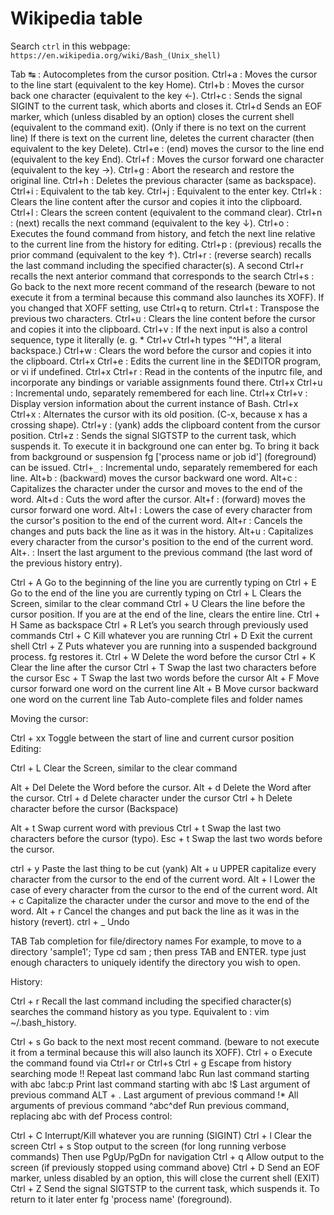 # Wikipedia table

Search `ctrl` in this webpage: `https://en.wikipedia.org/wiki/Bash_(Unix_shell)`

Tab ↹ : Autocompletes from the cursor position.
Ctrl+a : Moves the cursor to the line start (equivalent to the key Home).
Ctrl+b : Moves the cursor back one character (equivalent to the key ←).
Ctrl+c : Sends the signal SIGINT to the current task, which aborts and closes it.
Ctrl+d
Sends an EOF marker, which (unless disabled by an option) closes the current shell (equivalent to the command exit). (Only if there is no text on the current line)
If there is text on the current line, deletes the current character (then equivalent to the key Delete).
Ctrl+e : (end) moves the cursor to the line end (equivalent to the key End).
Ctrl+f : Moves the cursor forward one character (equivalent to the key →).
Ctrl+g : Abort the research and restore the original line.
Ctrl+h : Deletes the previous character (same as backspace).
Ctrl+i : Equivalent to the tab key.
Ctrl+j : Equivalent to the enter key.
Ctrl+k : Clears the line content after the cursor and copies it into the clipboard.
Ctrl+l : Clears the screen content (equivalent to the command clear).
Ctrl+n : (next) recalls the next command (equivalent to the key ↓).
Ctrl+o : Executes the found command from history, and fetch the next line relative to the current line from the history for editing.
Ctrl+p : (previous) recalls the prior command (equivalent to the key ↑).
Ctrl+r : (reverse search) recalls the last command including the specified character(s). A second Ctrl+r recalls the next anterior command that corresponds to the search
Ctrl+s : Go back to the next more recent command of the research (beware to not execute it from a terminal because this command also launches its XOFF). If you changed that XOFF setting, use Ctrl+q to return.
Ctrl+t : Transpose the previous two characters.
Ctrl+u : Clears the line content before the cursor and copies it into the clipboard.
Ctrl+v : If the next input is also a control sequence, type it literally (e. g. * Ctrl+v Ctrl+h types "^H", a literal backspace.)
Ctrl+w : Clears the word before the cursor and copies it into the clipboard.
Ctrl+x Ctrl+e : Edits the current line in the $EDITOR program, or vi if undefined.
Ctrl+x Ctrl+r : Read in the contents of the inputrc file, and incorporate any bindings or variable assignments found there.
Ctrl+x Ctrl+u : Incremental undo, separately remembered for each line.
Ctrl+x Ctrl+v : Display version information about the current instance of Bash.
Ctrl+x Ctrl+x : Alternates the cursor with its old position. (C-x, because x has a crossing shape).
Ctrl+y : (yank) adds the clipboard content from the cursor position.
Ctrl+z : Sends the signal SIGTSTP to the current task, which suspends it. To execute it in background one can enter bg. To bring it back from background or suspension fg ['process name or job id'] (foreground) can be issued.
Ctrl+`_` : Incremental undo, separately remembered for each line.
Alt+b : (backward) moves the cursor backward one word.
Alt+c : Capitalizes the character under the cursor and moves to the end of the word.
Alt+d : Cuts the word after the cursor.
Alt+f : (forward) moves the cursor forward one word.
Alt+l : Lowers the case of every character from the cursor's position to the end of the current word.
Alt+r : Cancels the changes and puts back the line as it was in the history.
Alt+u : Capitalizes every character from the cursor's position to the end of the current word.
Alt+. : Insert the last argument to the previous command (the last word of the previous history entry).


Ctrl + A    Go to the beginning of the line you are currently typing on
Ctrl + E    Go to the end of the line you are currently typing on
Ctrl + L    Clears the Screen, similar to the clear command
Ctrl + U    Clears the line before the cursor position. If you are at the end of the line, clears the entire line.
Ctrl + H    Same as backspace
Ctrl + R    Let’s you search through previously used commands
Ctrl + C    Kill whatever you are running
Ctrl + D    Exit the current shell
Ctrl + Z    Puts whatever you are running into a suspended background process. fg restores it.
Ctrl + W    Delete the word before the cursor
Ctrl + K    Clear the line after the cursor
Ctrl + T    Swap the last two characters before the cursor
Esc + T  Swap the last two words before the cursor
Alt + F  Move cursor forward one word on the current line
Alt + B  Move cursor backward one word on the current line
Tab      Auto-complete files and folder names


Moving the cursor:

  Ctrl + xx  Toggle between the start of line and current cursor position
Editing:

 Ctrl + L   Clear the Screen, similar to the clear command

  Alt + Del Delete the Word before the cursor.
  Alt + d   Delete the Word after the cursor.
 Ctrl + d   Delete character under the cursor
 Ctrl + h   Delete character before the cursor (Backspace)


  Alt + t   Swap current word with previous
 Ctrl + t   Swap the last two characters before the cursor (typo).
 Esc  + t   Swap the last two words before the cursor.

 ctrl + y   Paste the last thing to be cut (yank)
  Alt + u   UPPER capitalize every character from the cursor to the end of the current word.
  Alt + l   Lower the case of every character from the cursor to the end of the current word.
  Alt + c   Capitalize the character under the cursor and move to the end of the word.
  Alt + r   Cancel the changes and put back the line as it was in the history (revert).
 ctrl + _   Undo

 TAB        Tab completion for file/directory names
For example, to move to a directory 'sample1'; Type cd sam ; then press TAB and ENTER. 
type just enough characters to uniquely identify the directory you wish to open.

History:

  Ctrl + r   Recall the last command including the specified character(s)
             searches the command history as you type.
             Equivalent to : vim ~/.bash_history.

  Ctrl + s   Go back to the next most recent command.
             (beware to not execute it from a terminal because this will also launch its XOFF).
  Ctrl + o   Execute the command found via Ctrl+r or Ctrl+s
  Ctrl + g   Escape from history searching mode
        !!   Repeat last command
      !abc   Run last command starting with abc
    !abc:p   Print last command starting with abc
        !$   Last argument of previous command
   ALT + .   Last argument of previous command
        !*   All arguments of previous command
^abc­^­def   Run previous command, replacing abc with def
Process control:

 Ctrl + C   Interrupt/Kill whatever you are running (SIGINT)
 Ctrl + l   Clear the screen
 Ctrl + s   Stop output to the screen (for long running verbose commands)
            Then use PgUp/PgDn for navigation
 Ctrl + q   Allow output to the screen (if previously stopped using command above)
 Ctrl + D   Send an EOF marker, unless disabled by an option, this will close the current shell (EXIT)
 Ctrl + Z   Send the signal SIGTSTP to the current task, which suspends it.
            To return to it later enter fg 'process name' (foreground).
